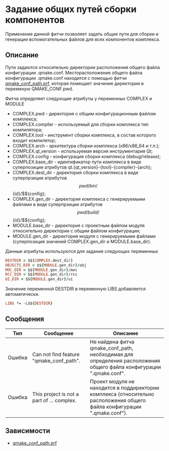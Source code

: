 # Задание общих путей сборки компонентов

Применение данной фитчи позволяет задать общие пути для сборки и генерации вспомогательных файлов для всех компонентов комплекса.

## Описание

Пути задаются относительно директории расположения общего файла конфигурации .qmake.conf. Месторасположение общего файла конфигурации .qmake.conf находится с помощью фитчи [qmake_conf_path.prf](qmake_conf_path.md), которая помещает значение директории в переменую QMAKE_CONF.pwd.

Фитча определяет следующие атрибуты у переменных COMPLEX и MODULE

* COMPLEX.pwd - директория с общим конфигурационным файлом комплекса;
* COMPLEX.compiler - используемый для сборки комплекса тип компилятора;
* COMPLEX.tool - инструмент сборки комплекса, в состав которого входит компилятор;
* COMPLEX.arch - архитектура сборки комплекса (x86/x86_64 и т.п.);
* COMPLEX.qt_version - используемая версия инструментария Qt;
* COMPLEX.config - конфигурация сборки комплекса (debug/release);
* COMPLEX.base_dir - идентификатор пути комплекса в виде суперпозиции атрибутов qt.{qt_version}-{tool}-{compiler}-{arch};
* COMPLEX.dest_dir - директория сборки комплекса в виде суперпрзиции атрибутов $${pwd}/bin/$${id}/$${config};
* COMPLEX.gen_dir - директория комплекса с генерируемыми файлами в виде суперпрзиции атрибутов $${pwd}/build/$${id}/$${config};
* MODULE.base_dir - директория с проектным файлом модуля относительно директории с общим файлом конфигурации;
* MODULE.gen_dir - директория модуля с генерируемыми файлами (суперпозиция значений COMPLEX.gen_dir и MODULE.base_dir).

Данные атрибуты используются для задания следующих переменных

```pro
DESTDIR = $${COMPLEX.dest_dir}
OBJECTS_DIR = $${MODULE.gen_dir}/obj
MOC_DIR = $${MODULE.gen_dir}/moc
RCC_DIR = $${MODULE.gen_dir}/rcc
UI_DIR = $${MODULE.gen_dir}/ui
```

Значение переменной DESTDIR в переменную LIBS добавляется автоматически.

```pro
LIBS *= -L$${DESTDIR}
```

## Сообщения

| Тип        | Сообщение | Описание |
|------------|-----------|----------|
| Ошибка     | Can not find feature "qmake_conf_path". | Не найдена фитча qmake_conf_path, необходимая для определения расположения общего файла конфигурации ".qmake.conf". |
| Ошибка     | This project is not a part of ... complex. | Проект модуля не находится в поддиректории комплекса (относительно расположения общего файла конфигурации ".qmake.conf"). |

## Зависимости

* [qmake_conf_path.prf](qmake_conf_path.md)
